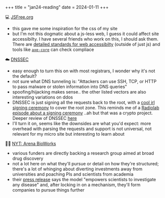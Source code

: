 +++
title = "jan24-reading"
date = 2024-01-11
+++

:computer: [JSFree.org](https://jsfree.org)
- this gave me some inspiration for the css of my site
- but I'm not this dogmatic about a js-less web,
I guess it could affect site accessibilty.
I have several friends who work on this, I should ask them.
There are [detailed standards for web accessibilty](https://www.w3.org/WAI/WCAG22/quickref/?versions=2.1)
(outside of just js)
and tools like [`axe-core`](https://github.com/dequelabs/axe-core) can check compliace

:cloud: [DNSSEC](https://www.cloudflare.com/learning/dns/dns-security/)
- easy enough to turn this on with most registrars, I wonder why it's not the default?
- not sure what DNS tunneling is: "Attackers can use SSH, TCP, or HTTP to pass malware or stolen information into DNS queries"
- spoofing/hijacking makes sense.. the other listed vectors are also interesting variations on ddos
- DNSSEC is just signing all the requests back to the root,
with a [cool irl signing ceremony](https://www.cloudflare.com/dns/dnssec/root-signing-ceremony/) to cover the root zone.
This reminds me of a [Radiolab episode about a signing ceremony](https://radiolab.org/podcast/ceremony)
..ah but that was a crypto project.
Deeper review of DNSSEC [here](https://blog.cloudflare.com/dnssec-an-introduction/)
- I'll turn it on, seems like the downsides are what you'd expect:
more overhead with parsing the requests and support is not universal,
not relevant for my micro site but interesting to learn about

:scientist: [NYT: Arena BioWorks](https://www.nytimes.com/2024/01/12/business/arena-bioworks-scientists-harvard-mit.html)
- various funders are directly backing a research group aimed at broad drug discovery
- not a lot here on what they'll pursue or detail on how they're structured;
there's a lot of whinging about diverting investments away from universities
and poaching PIs and scientists from academia
- their [press release](https://www.prnewswire.com/news-releases/arena-bioworks-launches-as-a-privately-funded-fully-independent-biomedical-institute-to-shorten-the-path-from-insight-to-therapeutics-302033563.html)
says the model "empowers scientists to investigate any disease"
and, after locking in on a mechanism, they'll form companies to pursue things further
